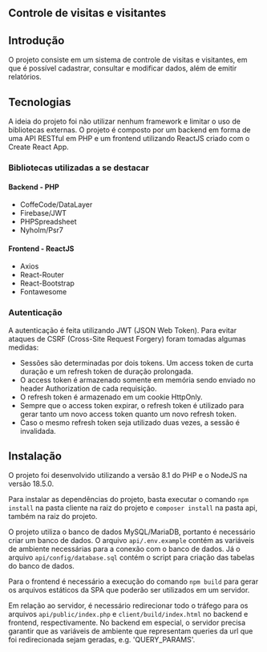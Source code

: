 Controle de visitas e visitantes
---------------------------

## Introdução
O projeto consiste em um sistema de controle de visitas e visitantes, em que é possível 
cadastrar, consultar e modificar dados, além de emitir relatórios.

## Tecnologias
A ideia do projeto foi não utilizar nenhum framework e limitar o uso de bibliotecas externas.
O projeto é composto por um backend em forma de uma API RESTful em PHP e um frontend utilizando ReactJS
criado com o Create React App.

### Bibliotecas utilizadas a se destacar

#### Backend - PHP
- CoffeCode/DataLayer
- Firebase/JWT
- PHPSpreadsheet
- Nyholm/Psr7

#### Frontend - ReactJS
- Axios
- React-Router
- React-Bootstrap
- Fontawesome

### Autenticação
A autenticação é feita utilizando JWT (JSON Web Token). Para evitar ataques de CSRF (Cross-Site Request Forgery) 
foram tomadas algumas medidas:

- Sessões são determinadas por dois tokens. Um access token de curta duração e um refresh token de duração prolongada.
- O access token é armazenado somente em memória sendo enviado no header Authorization de cada requisição.
- O refresh token é armazenado em um cookie HttpOnly.
- Sempre que o access token expirar, o refresh token é utilizado para gerar tanto um novo access token quanto um novo refresh token.
- Caso o mesmo refresh token seja utilizado duas vezes, a sessão é invalidada.

## Instalação
O projeto foi desenvolvido utilizando a versão 8.1 do PHP e o NodeJS na versão 18.5.0.

Para instalar as dependências do projeto, basta executar o comando `npm install` 
na pasta cliente na raiz do projeto e `composer install` na pasta api, também na raiz do projeto.

O projeto utiliza o banco de dados MySQL/MariaDB, portanto é necessário criar um banco de dados.
O arquivo `api/.env.example` contém as variáveis de ambiente necessárias para a conexão com o banco de dados.
Já o arquivo `api/config/database.sql` contém o script para criação das tabelas do banco de dados.

Para o frontend é necessário a execução do comando `npm build` para gerar os arquivos estáticos da SPA que
poderão ser utilizados em um servidor.

Em relação ao servidor, é necessário redirecionar todo o tráfego para os arquivos 
`api/public/index.php` e `client/build/index.html` no backend e frontend, respectivamente.
No backend em especial, o servidor precisa garantir que as variáveis de ambiente que representam queries da url
que foi redirecionada sejam geradas, e.g. 'QUERY_PARAMS'.

